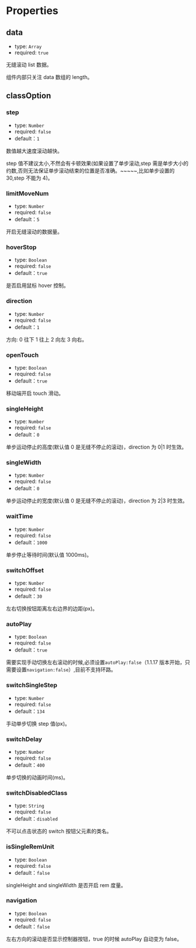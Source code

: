 # Properties

## data

- type: `Array`
- required: `true`

无缝滚动 list 数据。

组件内部只关注 data 数组的 length。

## classOption

### step

- type: `Number`
- required: `false`
- default：`1`

数值越大速度滚动越快。

step 值不建议太小,不然会有卡顿效果(如果设置了单步滚动,step 需是单步大小的约数,否则无法保证单步滚动结束的位置是否准确。~~~~~,比如单步设置的 30,step 不能为 4)。

### limitMoveNum

- type: `Number`
- required: `false`
- default：`5`

开启无缝滚动的数据量。

### hoverStop

- type: `Boolean`
- required: `false`
- default：`true`

是否启用鼠标 hover 控制。

### direction

- type: `Number`
- required: `false`
- default：`1`

方向: 0 往下 1 往上 2 向左 3 向右。

### openTouch

- type: `Boolean`
- required: `false`
- default：`true`

移动端开启 touch 滑动。

### singleHeight

- type: `Number`
- required: `false`
- default：`0`

单步运动停止的高度(默认值 0 是无缝不停止的滚动)，direction 为 0|1 时生效。

### singleWidth

- type: `Number`
- required: `false`
- default：`0`

单步运动停止的宽度(默认值 0 是无缝不停止的滚动)，direction 为 2|3 时生效。

### waitTime

- type: `Number`
- required: `false`
- default：`1000`

单步停止等待时间(默认值 1000ms)。

### switchOffset

- type: `Number`
- required: `false`
- default：`30`

左右切换按钮距离左右边界的边距(px)。

### autoPlay

- type: `Boolean`
- required: `false`
- default：`true`

需要实现手动切换左右滚动的时候,必须设置`autoPlay:false`（1.1.17 版本开始，只需要设置`navigation:false`）,目前不支持环路。

### switchSingleStep

- type: `Number`
- required: `false`
- default：`134`

手动单步切换 step 值(px)。

### switchDelay

- type: `Number`
- required: `false`
- default：`400`

单步切换的动画时间(ms)。

### switchDisabledClass

- type: `String`
- required: `false`
- default：`disabled`

不可以点击状态的 switch 按钮父元素的类名。

### isSingleRemUnit

- type: `Boolean`
- required: `false`
- default：`false`

singleHeight and singleWidth 是否开启 rem 度量。

### navigation

- type: `Boolean`
- required: `false`
- default：`false`

左右方向的滚动是否显示控制器按钮，true 的时候 autoPlay 自动变为 false。
